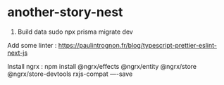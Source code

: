 # another-story-nest

1. Build data
sudo npx prisma migrate dev

Add some linter : https://paulintrognon.fr/blog/typescript-prettier-eslint-next-js

Install ngrx : npm install @ngrx/effects @ngrx/entity @ngrx/store @ngrx/store-devtools rxjs-compat —-save